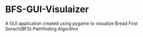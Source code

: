 # BFS-GUI-Visulaizer
A GUI application created using pygame to visualize Bread First Serach(BFS) Pathfinding Algorithm
